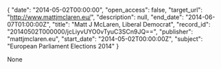 {
  "date": "2014-05-02T00:00:00", 
  "open_access": false, 
  "target_url": "http://www.mattjmclaren.eu/", 
  "description": null, 
  "end_date": "2014-06-07T01:00:00Z", 
  "title": "Matt J McLaren, Liberal Democrat", 
  "record_id": "20140502T000000/jcLiyvUYO0vTyuC3SCn9JQ==", 
  "publisher": "mattjmclaren.eu", 
  "start_date": "2014-05-02T00:00:00Z", 
  "subject": "European Parliament Elections 2014"
}

None